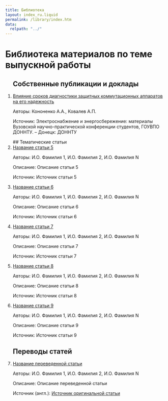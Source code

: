 ```yaml
---
title: Библиотека
layout: index_ru.liquid
permalink: /library/index.htm
data:
  relpath: "../"
---
```

# Библиотека материалов по теме выпускной работы

<ol>

## Собственные публикации и доклады
<li class=lib>
<a href="article1.htm">Влияние сроков диагностики защитных коммутационных аппаратов на его надежность</a>
<p><span class=cat>Авторы:</span> Кононенко&nbsp;А.А., Ковалев&nbsp;А.П.</p>
<p><span class=cat>Источник:</span> Электроснабжение и энергосбережение: материалы Вузовской научно-практической конференции студентов, ГОУВПО ДОННТУ. – Донецк: ДОННТУ</p>
</li>
## Тематические статьи
<li class=lib>
<a href="#">Название статьи 5</a>
<p><span class=cat>Авторы:</span> И.О.&nbsp;Фамилия 1, И.О.&nbsp;Фамилия 2, И.О.&nbsp;Фамилия N</p>
<p><span class=cat>Описание:</span> Описание статьи 5</p> 
<p><span class=cat>Источник:</span> Источник статьи 5</p>
</li>
<li class=lib>
<a href="#">Название статьи 6</a>
<p><span class=cat>Авторы:</span> И.О.&nbsp;Фамилия 1, И.О.&nbsp;Фамилия 2, И.О.&nbsp;Фамилия N</p>
<p><span class=cat>Описание:</span> Описание статьи 6</p>
<p><span class=cat>Источник:</span> Источник статьи 6</p>
</li>
<li class=lib>
<a href="#">Название статьи 7</a>
<p><span class=cat>Авторы:</span> И.О.&nbsp;Фамилия 1, И.О.&nbsp;Фамилия 2, И.О.&nbsp;Фамилия N</p>
<p><span class=cat>Описание:</span> Описание статьи 7</p>
<p><span class=cat>Источник:</span> Источник статьи 7</p>
</li>
<li class=lib>
<a href="#">Название статьи 8</a>
<p><span class=cat>Авторы:</span> И.О.&nbsp;Фамилия 1, И.О.&nbsp;Фамилия 2, И.О.&nbsp;Фамилия N</p>
<p><span class=cat>Описание:</span> Описание статьи 8</p>
<p><span class=cat>Источник:</span> Источник статьи 8</p>
</li>
<li class=lib>
<a href="#">Название статьи 9</a>
<p><span class=cat>Авторы:</span> И.О.&nbsp;Фамилия 1, И.О.&nbsp;Фамилия 2, И.О.&nbsp;Фамилия N</p>
<p><span class=cat>Описание:</span> Описание статьи 9</p> 
<p><span class=cat>Источник:</span> Источник статьи 9</p>
</li>

## Переводы статей
<li class=lib>
<a href="#">Название переведенной статьи</a>
<p><span class=cat>Авторы:</span> И.О.&nbsp;Фамилия 1, И.О.&nbsp;Фамилия 2, И.О.&nbsp;Фамилия N</p>
<p><span class=cat>Описание:</span> Описание переведенной статьи</p> 
<p><span class=cat>Источник (англ.):</span> <a href="#">Источник оригинальной статьи</a> </p>
</li>

</ol>
